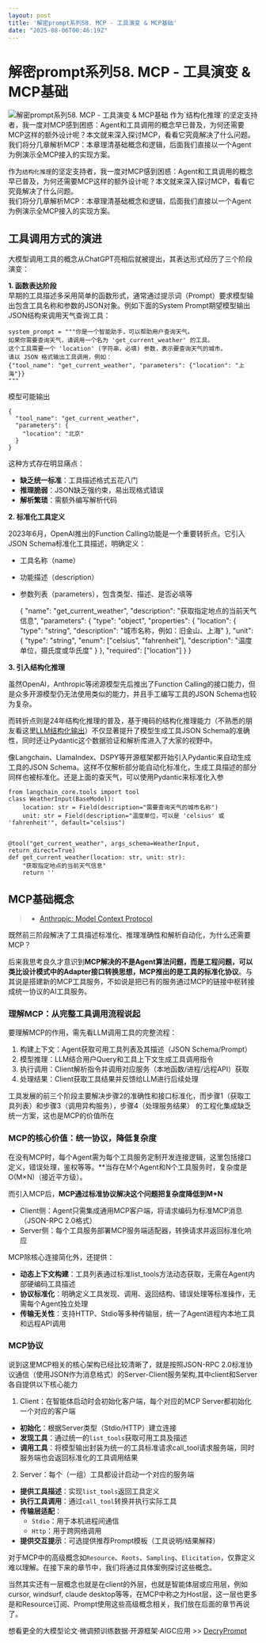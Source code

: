 ```yaml
---
layout: post
title: '解密prompt系列58. MCP - 工具演变 & MCP基础'
date: "2025-08-06T00:46:19Z"
---
```

解密prompt系列58. MCP - 工具演变 & MCP基础
================================

![解密prompt系列58. MCP - 工具演变 &amp; MCP基础](https://img2024.cnblogs.com/blog/1326688/202508/1326688-20250806073001561-1078401030.png) 作为\`结构化推理\`的坚定支持者，我一度对MCP感到困惑：Agent和工具调用的概念早已普及，为何还需要MCP这样的额外设计呢？本文就来深入探讨MCP，看看它究竟解决了什么问题。我们将分几章解析MCP：本章理清基础概念和逻辑，后面我们直接以一个Agent为例演示全MCP接入的实现方案。

作为`结构化推理`的坚定支持者，我一度对MCP感到困惑：Agent和工具调用的概念早已普及，为何还需要MCP这样的额外设计呢？本文就来深入探讨MCP，看看它究竟解决了什么问题。  
我们将分几章解析MCP：本章理清基础概念和逻辑，后面我们直接以一个Agent为例演示全MCP接入的实现方案。

工具调用方式的演进
---------

大模型调用工具的概念从ChatGPT亮相后就被提出，其表达形式经历了三个阶段演变：

**1\. 函数表达阶段**  
早期的工具描述多采用简单的函数形式，通常通过提示词（Prompt）要求模型输出包含工具名称和参数的JSON对象。例如下面的System Prompt期望模型输出JSON结构来调用天气查询工具：

    system_prompt = """你是一个智能助手，可以帮助用户查询天气。
    如果你需要查询天气，请调用一个名为 'get_current_weather' 的工具。
    这个工具需要一个 'location' (字符串，必填) 参数，表示要查询天气的城市。
    请以 JSON 格式输出工具调用，例如：
    {"tool_name": "get_current_weather", "parameters": {"location": "上海"}}
    """
    

模型可能输出

    {
      "tool_name": "get_current_weather",
      "parameters": {
        "location": "北京"
      }
    }
    

这种方式存在明显痛点：

*   **缺乏统一标准**：工具描述格式五花八门
*   **推理脆弱**：JSON缺乏强约束，易出现格式错误
*   **解析繁琐**：需额外编写解析代码

**2\. 标准化工具定义**

2023年6月，OpenAI推出的Function Calling功能是一个重要转折点。它引入JSON Schema标准化工具描述，明确定义：

*   工具名称（name）
*   功能描述（description）
*   参数列表（parameters），包含类型、描述、是否必填等

    {
      "name": "get_current_weather",
      "description": "获取指定地点的当前天气信息",
      "parameters": {
        "type": "object",
        "properties": {
          "location": {
            "type": "string",
            "description": "城市名称，例如：旧金山、上海"
          },
          "unit": {
            "type": "string",
            "enum": ["celsius", "fahrenheit"],
            "description": "温度单位，摄氏度或华氏度"
          }
        },
        "required": ["location"]
      }
    }
    

**3\. 引入结构化推理**

虽然OpenAI，Anthropic等闭源模型先后推出了Function Calling的接口能力，但是众多开源模型仍无法使用类似的能力，并且手工编写工具的JSON Schema也较为复杂。

而转折点则是24年结构化推理的普及，基于掩码的结构化推理能力（不熟悉的朋友看这里[LLM结构化输出](https://cloud.tencent.com/developer/article/2483500)）不仅显著提升了模型生成工具JSON Schema的准确性，同时还让Pydantic这个数据验证和解析库进入了大家的视野中。

像Langchain、LlamaIndex、DSPY等开源框架都开始引入Pydantic来自动生成工具的JSON Schema。这样不仅解析部分能自动化标准化，生成工具描述的部分同样也被标准化。还是上面的查天气，可以使用Pydantic来标准化入参

    from langchain_core.tools import tool
    class WeatherInput(BaseModel):
        location: str = Field(description="需要查询天气的城市名称")
        unit: str = Field(description="温度单位，可以是 'celsius' 或 'fahrenheit'", default="celsius")
    
    
    @tool("get_current_weather", args_schema=WeatherInput, return_direct=True)
    def get_current_weather(location: str, unit: str):
        "获取指定地点的当前天气信息"
        return ''
    

MCP基础概念
-------

> *   [Anthropic: Model Context Protocol](https://modelcontextprotocol.io/introduction)

既然前三阶段解决了工具描述标准化、推理准确性和解析自动化，为什么还需要MCP？

后来我思考良久才意识到**MCP解决的不是Agent算法问题，而是工程问题，可以类比设计模式中的Adapter接口转换思想，MCP推出的是工具的标准化协议**。与其说是搭建新的MCP工具服务，不如说是把已有的服务通过MCP的链接中枢转接成统一协议的AI工具服务。

### 理解MCP：从完整工具调用流程说起

要理解MCP的作用，需先看LLM调用工具的完整流程：

1.  构建上下文：Agent获取可用工具列表及其描述（JSON Schema/Prompt）
2.  模型推理：LLM结合用户Query和工具上下文生成工具调用指令
3.  执行调用：Client解析指令并调用对应服务（本地函数/进程/远程API）获取
4.  处理结果：Client获取工具结果并反馈给LLM进行后续处理

工具发展的前三个阶段主要解决步骤2的准确性和接口标准化，而步骤1（获取工具列表）和步骤3（调用异构服务），步骤4（处理服务结果） 的工程化集成缺乏统一方案，这也是MCP的价值所在

### MCP的核心价值：统一协议，降低复杂度

在没有MCP时，每个Agent需为每个工具服务定制开发连接逻辑，这里包括接口定义，错误处理，鉴权等等。\*\*当存在M个Agent和N个工具服务时，复杂度是O(M×N)（接近平方级）。  

而引入MCP后，**MCP通过标准协议解决这个问题把复杂度降低到M+N**

*   Client侧：Agent只需集成通用MCP客户端，将请求编码为标准MCP消息（JSON-RPC 2.0格式）
*   Server侧：每个工具服务部署MCP服务端适配器，转换请求并返回标准化响应

MCP除核心连接简化外，还提供：

*   **动态上下文构建**：工具列表通过标准list\_tools方法动态获取，无需在Agent内部硬编码工具描述
*   **协议标准化**：明确定义工具发现、调用、返回结构、错误处理等标准操作，无需每个Agent独立处理
*   **传输无关性**：支持HTTP、Stdio等多种传输层，统一了Agent进程内本地工具和远程API调用

### MCP协议

说到这里MCP相关的核心架构已经比较清晰了，就是按照JSON-RPC 2.0标准协议通信（使用JSON作为消息格式）的Server-Client服务架构,其中client和Server各自提供以下核心能力

1.  Client：在智能体启动时会初始化客户端，每个对应的MCP Server都初始化一个对应的客户端

*   **初始化**：根据Server类型（Stdio/HTTP）建立连接
*   **发现工具**：通过统一的`list_tools`获取可用工具及描述
*   **调用工具**：将模型输出封装为统一的工具标准请求call\_tool请求服务端，同时服务端也会返回标准化的工具调用结果

2.  Server：每个（一组）工具都设计启动一个对应的服务端

*   **提供工具描述**：实现`list_tools`返回工具定义
*   **执行工具调用**：通过`call_tool`转换并执行实际工具
*   **传输层适配**：
    *   `Stdio`：用于本机进程间通信
    *   `Http`：用于跨网络调用
*   **提供交互提示**：可选提供推荐Prompt模板（工具说明/结果解释）

对于MCP中的高级概念如`Resource`、`Roots`、`Sampling`、`Elicitation`，仅靠定义难以理解。在接下来的章节中，我们将通过具体案例探讨这些概念。

当然其实还有一层概念也就是在client的外层，也就是智能体层或应用层，例如cursor, windsurf, claude desktop等等，在MCP中称之为Host层，这一层也更多是和Resource订阅、Prompt使用这些高级概念相关，我们放在后面的章节再说了。

想看更全的大模型论文·微调预训练数据·开源框架·AIGC应用 >> [DecryPrompt](https://github.com/DSXiangLi/DecryptPrompt)